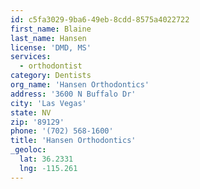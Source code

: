 ```yaml
---
id: c5fa3029-9ba6-49eb-8cdd-8575a4022722
first_name: Blaine
last_name: Hansen
license: 'DMD, MS'
services:
  - orthodontist
category: Dentists
org_name: 'Hansen Orthodontics'
address: '3600 N Buffalo Dr'
city: 'Las Vegas'
state: NV
zip: '89129'
phone: '(702) 568-1600'
title: 'Hansen Orthodontics'
_geoloc:
  lat: 36.2331
  lng: -115.261
---
```

